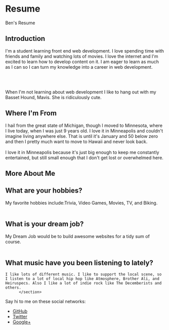 # Resume
Ben's Resume

<!doctype html>
<html>
<head>
</head>
<body>
  <section class="Introdcution-section">
    <h1>Introduction<br></h1>
  <p>I'm a student learning front end web development. I love spending time with friends and family and watching lots of movies. I love the internet and I'm excited to learn how to develop content on it. I am eager to learn as much as I can so I can turn my knowledge into a career in web development.</p>
    <br>
    <br>
    <p>When I'm not learning about web development I like to hang out with my Basset Hound, Mavis. She is ridiculously cute.</p> 
</section> 
  <section class="location-section">
  <h1> Where I'm From </h1>
  <p>I hail from the great state of Michigan, though I moved to Minnesota, where I live today, when I was just 9 years old. I love it in Minneapolis and couldn't imagine living anywhere else. That is until it's January and 50 below zero and then I pretty much want to move to Hawaii and never look back.
  <br>
  <br>
  I love it in Minneapolis because it's just big enough to keep me constantly entertained, but still small enough that I don't get lost or overwhelmed here.</p>
</section>
      <section class="questions-section">
      <h1> More About Me </h1>
    <h2>What are your hobbies?</h2>
    My favorite hobbies include:Trivia, Video Games, Movies, TV, and Biking.
    <br>
    <br>
    <h2> What is your dream job?</h2>
    My Dream Job would be to build awesome websites for a tidy sum of course.
    <br> 
    <br>
    <h2> What music have you been listening to lately?</h2>
    
    I like lots of different music. I like to support the local scene, so I listen to a lot of local hip hop like Atmosphere, Brother Ali, and Heiruspecs. Also I like a lot of indie rock like The Decemberists and others.
          </section>
  <footer class="content-footer">
    <p>Say hi to me on these social networks:</p>
    <ul class="social">
        <li><a href="https://www.Github.com">GitHub</a></li>
        <li><a href="https://www.twitter.com">Twitter</a></li>
        <li><a href="https://accounts.google.com/ServiceLogin?service=oz&passive=1209600&continue=https://plus.google.com/?gpsrc%3Dgplp0">Google+</a></li>
    </ul>
</footer>
</body>
</html>
